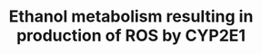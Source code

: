 ---
annotations:
- id: PW:0001229
  parent: classic metabolic pathway
  type: Pathway Ontology
  value: xenobiotic metabolic pathway
authors:
- AdoBioInfo
- Egonw
- Marvin M2
- Fehrhart
- MaintBot
description: Metabolism of Ethanol resulting in production of ROS by CYP2E1. Also
  includes a list of other CYP2E1 substrates and their metabolite outcomes. This pathway
  is also available for rat and human.
last-edited: 2019-09-17
organisms:
- Mus musculus
redirect_from:
- /index.php/Pathway:WP4265
- /instance/WP4265
- /instance/WP4265_r123509
revision: r123509
schema-jsonld:
- '@context': https://schema.org/
  '@id': https://wikipathways.github.io/pathways/WP4265.html
  '@type': Dataset
  creator:
    '@type': Organization
    name: WikiPathways
  description: Metabolism of Ethanol resulting in production of ROS by CYP2E1. Also
    includes a list of other CYP2E1 substrates and their metabolite outcomes. This
    pathway is also available for rat and human.
  keywords:
  - 6-Hydroxychlorzoxazone
  - Acetaminophen
  - Chlorzoxazone
  - Cyp2e1
  - Diallyl sulfide
  - Enflurane
  - Fluoride
  - Halothane
  - Isoflurane
  - Maff
  - Mafg
  - Mafk
  - Map2k1
  - Map2k2
  - Mapk8
  - Methoxyflurane
  - NAPQI
  - Nfe2l2
  - Protein kinase C
  - Sevoflurane
  - Sp1
  - Trifluoroacetic acid
  - U0126
  - Vitamin C
  - acetaldehyde
  - ethanol
  - staurosporine
  license: CC0
  name: Ethanol metabolism resulting in production of ROS by CYP2E1
seo: CreativeWork
title: Ethanol metabolism resulting in production of ROS by CYP2E1
wpid: WP4265
---